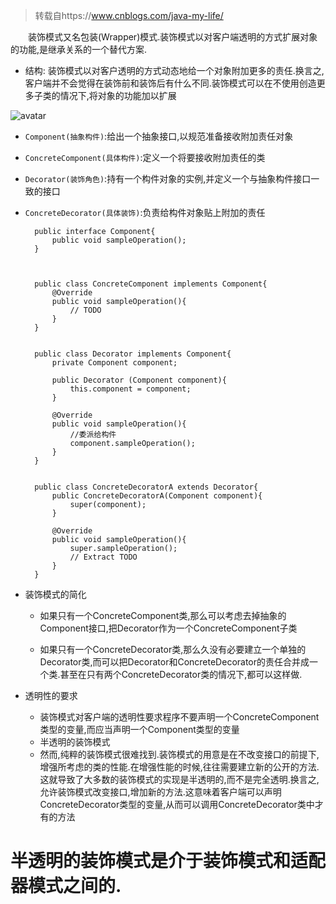 
> 转载自https://www.cnblogs.com/java-my-life/

&emsp;&emsp;装饰模式又名包装(Wrapper)模式.装饰模式以对客户端透明的方式扩展对象的功能,是继承关系的一个替代方案.

- 结构: 装饰模式以对客户透明的方式动态地给一个对象附加更多的责任.换言之,客户端并不会觉得在装饰前和装饰后有什么不同.装饰模式可以在不使用创造更多子类的情况下,将对象的功能加以扩展

![avatar](https://cdn.jsdelivr.net/gh/facedamon/MarkDownPhotos@master/Design-Patterns/Structural-Type/wrapper/架构图.png)


- `Component(抽象构件)`:给出一个抽象接口,以规范准备接收附加责任对象
- `ConcreteComponent(具体构件)`:定义一个将要接收附加责任的类
- `Decorator(装饰角色)`:持有一个构件对象的实例,并定义一个与抽象构件接口一致的接口
- `ConcreteDecorator(具体装饰)`:负责给构件对象贴上附加的责任


        public interface Component{
            public void sampleOperation();
        }



        public class ConcreteComponent implements Component{
            @Override
            public void sampleOperation(){
                // TODO
            }
        }


        public class Decorator implements Component{
            private Component component;
            
            public Decorator (Component component){
                this.component = component;
            }
            
            @Override
            public void sampleOperation(){
                //委派给构件
                component.sampleOperation();
            }
        }


        public class ConcreteDecoratorA extends Decorator{
            public ConcreteDecoratorA(Component component){
                super(component);
            }
            
            @Override
            public void sampleOperation(){
                super.sampleOperation();
                // Extract TODO
            }
        }


- 装饰模式的简化
    - 如果只有一个ConcreteComponent类,那么可以考虑去掉抽象的Component接口,把Decorator作为一个ConcreteComponent子类

    - 如果只有一个ConcreteDecorator类,那么久没有必要建立一个单独的Decorator类,而可以把Decorator和ConcreteDecorator的责任合并成一个类.甚至在只有两个ConcreteDecorator类的情况下,都可以这样做.

- 透明性的要求
    - 装饰模式对客户端的透明性要求程序不要声明一个ConcreteComponent类型的变量,而应当声明一个Component类型的变量
    - 半透明的装饰模式
    - 然而,纯粹的装饰模式很难找到.装饰模式的用意是在不改变接口的前提下,增强所考虑的类的性能.在增强性能的时候,往往需要建立新的公开的方法.这就导致了大多数的装饰模式的实现是半透明的,而不是完全透明.换言之,允许装饰模式改变接口,增加新的方法.这意味着客户端可以声明ConcreteDecorator类型的变量,从而可以调用ConcreteDecorator类中才有的方法

# 半透明的装饰模式是介于装饰模式和适配器模式之间的.
